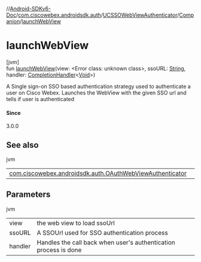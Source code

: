 //[Android-SDKv6-Doc](../../../../index.md)/[com.ciscowebex.androidsdk.auth](../../index.md)/[UCSSOWebViewAuthenticator](../index.md)/[Companion](index.md)/[launchWebView](launch-web-view.md)

# launchWebView

[jvm]\
fun [launchWebView](launch-web-view.md)(view: &lt;Error class: unknown class&gt;, ssoURL: [String](https://kotlinlang.org/api/latest/jvm/stdlib/kotlin/-string/index.html), handler: [CompletionHandler](../../../com.ciscowebex.androidsdk/-completion-handler/index.md)&lt;[Void](https://docs.oracle.com/javase/8/docs/api/java/lang/Void.html)&gt;)

A Single sign-on SSO based authentication strategy used to authenticate a user on Cisco Webex. Launches the WebView with the given SSO url and tells if user is authenticated

#### Since

3.0.0

## See also

jvm

| | |
|---|---|
| [com.ciscowebex.androidsdk.auth.OAuthWebViewAuthenticator](../../-o-auth-web-view-authenticator/index.md) |  |

## Parameters

jvm

| | |
|---|---|
| view | the web view to load ssoUrl |
| ssoURL | A SSOUrl used for SSO authentication process |
| handler | Handles the call back when user's authentication process is done |
